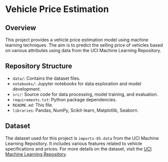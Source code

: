 # Vehicle Price Estimation

## Overview

This project provides a vehicle price estimation model using machine learning techniques. The aim is to predict the selling price of vehicles based on various attributes using data from the UCI Machine Learning Repository.

## Repository Structure

- `data/`: Contains the dataset files.
- `notebooks/`: Jupyter notebooks for data exploration and model development.
- `src/`: Source code for data processing, model training, and evaluation.
- `requirements.txt`: Python package dependencies.
- `README.md`: This file.
- `libraries`: Pandas, NumPy, Scikit-learn, Matplotlib, Seaborn.

## Dataset

The dataset used for this project is `imports-85.data` from the UCI Machine Learning Repository. It includes various features related to vehicle specifications and prices. For more details on the dataset, visit the [UCI Machine Learning Repository](https://archive.ics.uci.edu/ml/datasets/Automobile).

